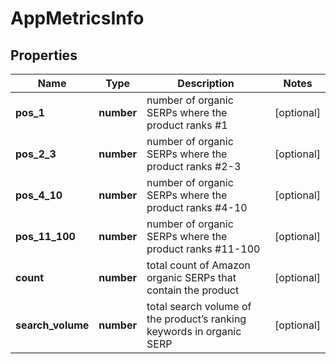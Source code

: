 # AppMetricsInfo

## Properties

| Name | Type | Description | Notes |
|------------ | ------------- | ------------- | -------------|
**pos_1** | **number** | number of organic SERPs where the product ranks #1 |[optional]|
**pos_2_3** | **number** | number of organic SERPs where the product ranks #2-3 |[optional]|
**pos_4_10** | **number** | number of organic SERPs where the product ranks #4-10 |[optional]|
**pos_11_100** | **number** | number of organic SERPs where the product ranks #11-100 |[optional]|
**count** | **number** | total count of Amazon organic SERPs that contain the product |[optional]|
**search_volume** | **number** | total search volume of the product’s ranking keywords in organic SERP |[optional]|